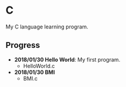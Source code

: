# C
My C language learning program.

## Progress
* __2018/01/30 Hello World__: My first program.
  * HelloWorld.c
* __2018/01/30 BMI__
  * BMI.c
